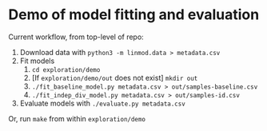 # Demo of model fitting and evaluation

Current workflow, from top-level of repo:

1. Download data with `python3 -m linmod.data > metadata.csv`
2. Fit models
    1. `cd exploration/demo`
    2. [If `exploration/demo/out` does not exist] `mkdir out`
    3. `./fit_baseline_model.py metadata.csv > out/samples-baseline.csv`
    4. `./fit_indep_div_model.py metadata.csv > out/samples-id.csv`
3. Evaluate models with `./evaluate.py metadata.csv`

Or, run `make` from within `exploration/demo`

